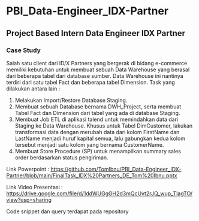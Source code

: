 # PBI_Data-Engineer_IDX-Partner

## Project Based Intern Data Engineer IDX Partner

### Case Study

Salah satu client dari ID/X Partners yang bergerak di bidang e-commerce memiliki kebutuhan untuk membuat sebuah Data Warehouse yang berasal dari beberapa tabel dari database sumber. Data Warehouse ini nantinya terdiri dari satu tabel Fact dan beberapa tabel Dimension.
Task yang dilakukan antara lain :
1. Melakukan Import/Restore Database Staging.
2. Membuat sebuah Database bernama DWH_Project, serta
   membuat Tabel Fact dan Dimension dari tabel yang ada di
   database Staging.
3. Membuat Job ETL di aplikasi talend untuk memindahkan
   data dari Staging ke Data Warehouse. Khusus untuk Tabel
   DimCustomer, lakukan transformasi data dengan merubah data
   dari kolom FirstName dan LastName menjadi huruf kapital
   semua, lalu gabungkan kedua kolom tersebut menjadi satu kolom
   yang bernama CustomerName.
4. Membuat Store Procedure (SP) untuk menampilkan
   summary sales order berdasarkan status pengiriman.

Link Powerpoint : https://github.com/TomIbnu/PBI_Data-Engineer_IDX-Partner/blob/main/FinalTask_IDX%20Partners_DE_Tom%20Ibnu.pptx

Link Video Presentasi : https://drive.google.com/file/d/1ddWUGgGH2d3mQcUvt2rJQ_wup_TlagTO/view?usp=sharing


Code snippet dan query terdapat pada repository
